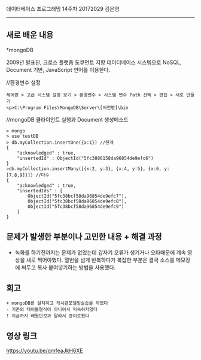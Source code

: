 데이터베이스 프로그래밍 14주차 20172029 김은영 
* * *

## 새로 배운 내용

*mongoDB
<p>2009년 발표된, 크로스 플랫폼 도큐먼트 지향 데이터베이스 시스템으로 NoSQL, Document 기반, JavaScript 언어를 이용한다.
<p>//환경변수 설정
	
```
제어판 > 고급 시스템 설정 보기 > 환경변수 > 시스템 변수 Path 선택 > 편집 > 새로 만들기 
<p>C:\Program Files\MongoDB\Server\[버전명]\bin
```
//mongoDB 클라이언트 실행과 Document 생성메소드
	
```
> mongo
> use testDB
> db.myCollection.insertOne({x:1}) //한개
{
	"acknowledged" : true,
	"insertedId" : ObjectId("5fc3886158da96854de9efc6")
}
>db.myCollection.insertMany([{x:2, y:3}, {x:4, y:5}, {x:6, y:[7,8,9]}]) //다수
{
	"acknowledged" : true,
	"insertedIds" : [
		ObjectId("5fc38bcf58da96854de9efc7"),
		ObjectId("5fc38bcf58da96854de9efc8"),
		ObjectId("5fc38bcf58da96854de9efc9")
	]
}

```

## 문제가 발생한 부분이나 고민한 내용 + 해결 과정

* 녹화를 하기전까지는 문제가 없었는데 갑자기 오류가 생기거나 오타때문에 계속 영상을 새로 찍어야했다.
 열번을 넘게 반복하다가 복잡한 부분은 결국 소스를 메모장에 써두고 복사 붙여넣기하는 방법을 사용했다.

## 회고
 ```
+ mongoDB를 설치하고 게시판모델링실습을 하였다
- 기존의 테이블형식이 아니어서 익숙하지않다
! 지금까지 배웠던것과 달라서 흥미로웠다
```

## 영상 링크
<a href = 'https://youtu.be/qmfeaJkH6XE'>https://youtu.be/qmfeaJkH6XE</a>
